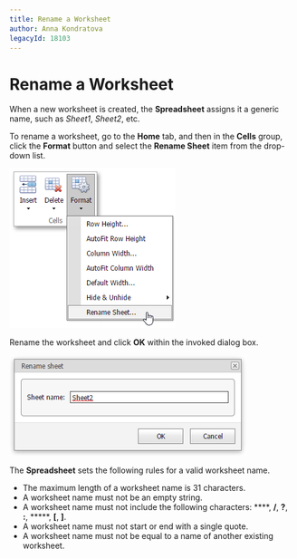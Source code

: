 ```yaml
---
title: Rename a Worksheet
author: Anna Kondratova
legacyId: 18103
---
```

# Rename a Worksheet
When a new worksheet is created, the **Spreadsheet** assigns it a generic name, such as _Sheet1_, _Sheet2_, etc.

To rename a worksheet, go to the **Home** tab, and then in the **Cells** group, click the **Format** button and select the **Rename Sheet** item from the drop-down list.

![EUD_ASPxSpreadsheet_RenameWorksheet](../../../images/img26107.png)

Rename the worksheet and click **OK** within the invoked dialog box.

![EUD_ASPxSpreadsheet_RenameWorksheetDialog](../../../images/img26108.png)

The **Spreadsheet** sets the following rules for a valid worksheet name.
* The maximum length of a worksheet name is 31 characters.
* A worksheet name must not be an empty string.
* A worksheet name must not include the following characters: **\**, **/**, **?**, **:**, *****, **[**, **]**.
* A worksheet name must not start or end with a single quote.
* A worksheet name must not be equal to a name of another existing worksheet.